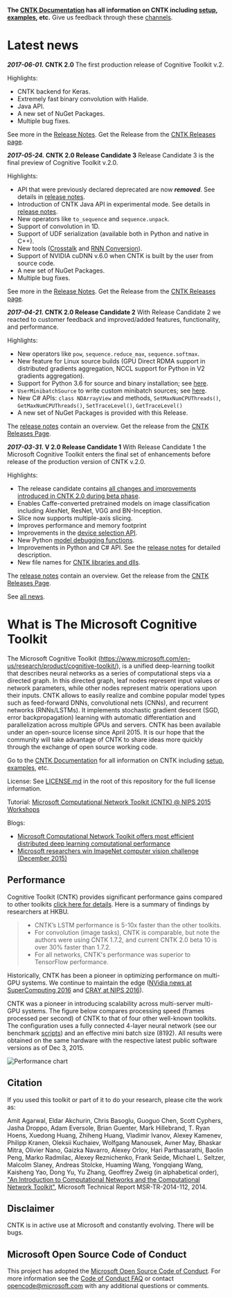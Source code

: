 **The [CNTK Documentation](https://docs.microsoft.com/en-us/cognitive-toolkit/) has all information on CNTK including [setup](https://docs.microsoft.com/en-us/cognitive-toolkit/Setup-CNTK-on-your-machine), [examples](https://docs.microsoft.com/en-us/cognitive-toolkit/Examples), etc.**
Give us feedback through these [channels](https://docs.microsoft.com/en-us/cognitive-toolkit/Feedback-Channels).

# Latest news
***2017-06-01.* CNTK 2.0**
The first production release of Cognitive Toolkit v.2.

Highlights:
* CNTK backend for Keras.
* Extremely fast binary convolution with Halide.
* Java API.
* A new set of NuGet Packages.
* Multiple bug fixes.

See more in the [Release Notes](https://docs.microsoft.com/en-us/cognitive-toolkit/ReleaseNotes/CNTK_2_0_Release_Notes).
Get the Release from the [CNTK Releases page](https://github.com/Microsoft/CNTK/releases).

***2017-05-24.* CNTK 2.0 Release Candidate 3**
Release Candidate 3 is the final preview of Cognitive Toolkit v.2.0.

Highlights:
* API that were previously declared deprecated are now ***removed***. See details in [release notes](https://docs.microsoft.com/en-us/cognitive-toolkit/ReleaseNotes/CNTK_2_0_RC_3_Release_Notes).
* Introduction of CNTK Java API in experimental mode. See details in [release notes](https://docs.microsoft.com/en-us/cognitive-toolkit/ReleaseNotes/CNTK_2_0_RC_3_Release_Notes).
* New operators like `to_sequence` and `sequence.unpack`.
* Support of convolution in 1D.
* Support of UDF serialization (available both in Python and native in C++).
* New tools ([Crosstalk](https://github.com/Microsoft/CNTK/tree/master/bindings/python/cntk/contrib/crosstalk) and [RNN Conversion](https://github.com/Microsoft/CNTK/blob/master/bindings/python/cntk/misc/optimized_rnnstack_converter.py)).
* Support of NVIDIA cuDNN v.6.0 when CNTK is built by the user from source code.
* A new set of NuGet Packages.
* Multiple bug fixes.

See more in the [Release Notes](https://docs.microsoft.com/en-us/cognitive-toolkit/ReleaseNotes/CNTK_2_0_RC_3_Release_Notes).
Get the Release from the [CNTK Releases page](https://github.com/Microsoft/CNTK/releases).

***2017-04-21.* CNTK 2.0 Release Candidate 2**
With Release Candidate 2 we reacted to customer feedback and improved/added features, functionality, and performance.

Highlights:
* New operators like `pow`, `sequence.reduce_max`, `sequence.softmax`.
* New feature for Linux source builds (GPU Direct RDMA support in distributed gradients aggregation, NCCL support for Python in V2 gradients aggregation).
* Support for Python 3.6 for source and binary installation; see [here](https://docs.microsoft.com/en-us/cognitive-toolkit/Setup-CNTK-on-your-machine).
* `UserMinibatchSource` to write custom minibatch sources; see [here](https://cntk.ai/pythondocs/extend.html#user-defined-minibatch-sources).
* New C# APIs: `class NDArrayView` and methods, `SetMaxNumCPUThreads()`, `GetMaxNumCPUThreads()`, `SetTraceLevel()`, `GetTraceLevel()`
* A new set of NuGet Packages is provided with this Release.

The [release notes](https://docs.microsoft.com/en-us/cognitive-toolkit/ReleaseNotes/CNTK_2_0_RC_2_Release_Notes) contain an overview.
Get the release from the [CNTK Releases Page](https://github.com/Microsoft/CNTK/releases).

***2017-03-31.* V 2.0 Release Candidate 1**
With Release Candidate 1 the Microsoft Cognitive Toolkit enters the final set of enhancements before release of the production version of CNTK v.2.0.

Highlights:
* The release candidate contains [all changes and improvements introduced in CNTK 2.0 during beta phase](https://docs.microsoft.com/en-us/cognitive-toolkit/CNTK-2.0-Beta-Highlights).
* Enables Caffe-converted pretrained models on image classification including AlexNet, ResNet, VGG and BN-Inception.
* Slice now supports multiple-axis slicing.
* Improves performance and memory footprint
* Improvements in the [device selection API](https://docs.microsoft.com/en-us/cognitive-toolkit/ReleaseNotes/CNTK_2_0_RC_1_Release_Notes).
* New Python [model debugging functions](https://www.cntk.ai/pythondocs/cntk.debugging.html#module-cntk.debugging.debug).
* Improvements in Python and C# API. See the [release notes](https://docs.microsoft.com/en-us/cognitive-toolkit/ReleaseNotes/CNTK_2_0_RC_1_Release_Notes) for detailed description.
* New file names for [CNTK libraries and dlls](https://docs.microsoft.com/en-us/cognitive-toolkit/CNTK-Shared-Libraries-Naming-Format).

The [release notes](https://docs.microsoft.com/en-us/cognitive-toolkit/ReleaseNotes/CNTK_2_0_RC_1_Release_Notes) contain an overview.
Get the release from the [CNTK Releases Page](https://github.com/Microsoft/CNTK/releases).


See [all news](https://docs.microsoft.com/en-us/cognitive-toolkit/news).

# What is The Microsoft Cognitive Toolkit

The Microsoft Cognitive Toolkit (https://www.microsoft.com/en-us/research/product/cognitive-toolkit/), is a unified deep-learning toolkit that describes neural networks as a series of computational steps via a directed graph. In this directed graph, leaf nodes represent input values or network parameters, while other nodes represent matrix operations upon their inputs. CNTK allows to easily realize and combine popular model types such as feed-forward DNNs, convolutional nets (CNNs), and recurrent networks (RNNs/LSTMs). It implements stochastic gradient descent (SGD, error backpropagation) learning with automatic differentiation and parallelization across multiple GPUs and servers. CNTK has been available under an open-source license since April 2015. It is our hope that the community will take advantage of CNTK to share ideas more quickly through the exchange of open source working code.

Go to the [CNTK Documentation](https://docs.microsoft.com/en-us/cognitive-toolkit/) for all information on CNTK including [setup](https://docs.microsoft.com/en-us/cognitive-toolkit/Setup-CNTK-on-your-machine), [examples](https://docs.microsoft.com/en-us/cognitive-toolkit/Examples), etc.

License: See [LICENSE.md](./LICENSE.md) in the root of this repository for the full license information.

Tutorial: [Microsoft Computational Network Toolkit (CNTK) @ NIPS 2015 Workshops](https://research.microsoft.com/en-us/um/people/dongyu/CNTK-Tutorial-NIPS2015.pdf)

Blogs:

* [Microsoft Computational Network Toolkit offers most efficient distributed deep learning computational performance](https://blogs.technet.com/b/inside_microsoft_research/archive/2015/12/07/microsoft-computational-network-toolkit-offers-most-efficient-distributed-deep-learning-computational-performance.aspx)
* [Microsoft researchers win ImageNet computer vision challenge (December 2015)](https://blogs.microsoft.com/next/2015/12/10/microsoft-researchers-win-imagenet-computer-vision-challenge/)

## Performance

Cognitive Toolkit (CNTK) provides significant performance gains compared to other toolkits [click here for details](https://arxiv.org/pdf/1608.07249.pdf). Here is a summary of findings by researchers at HKBU.

> * CNTK’s LSTM performance is 5-10x faster than the other toolkits.
> * For convolution (image tasks), CNTK is comparable, but note the authors were using CNTK 1.7.2, and current CNTK 2.0 beta 10 is over 30% faster than 1.7.2.
> * For all networks, CNTK's performance was superior to TensorFlow performance.

Historically, CNTK has been a pioneer in optimizing performance on multi-GPU systems. We continue to maintain the edge ([NVidia news at SuperComputing 2016](http://nvidianews.nvidia.com/news/nvidia-and-microsoft-accelerate-ai-together) and [CRAY at NIPS 2016](https://www.onmsft.com/news/microsoft-and-cray-announce-partnership-to-speed-up-deep-learning-on-supercomputers)).

 CNTK was a pioneer in introducing scalability across multi-server multi-GPU systems. The figure below compares processing speed (frames processed per second) of CNTK to that of four other well-known toolkits. The configuration uses a fully connected 4-layer neural network (see our benchmark [scripts](https://github.com/Alexey-Kamenev/Benchmarks)) and an effective mini batch size (8192). All results were obtained on the same hardware with the respective latest public software versions as of Dec 3, 2015.

![Performance chart](Documentation/Documents/PerformanceChart.png)

## Citation

If you used this toolkit or part of it to do your research, please cite the work as:

Amit Agarwal, Eldar Akchurin, Chris Basoglu, Guoguo Chen, Scott Cyphers, Jasha Droppo, Adam Eversole, Brian Guenter, Mark Hillebrand, T. Ryan Hoens, Xuedong Huang, Zhiheng Huang, Vladimir Ivanov, Alexey Kamenev, Philipp Kranen, Oleksii Kuchaiev, Wolfgang Manousek, Avner May, Bhaskar Mitra, Olivier Nano, Gaizka Navarro, Alexey Orlov, Hari Parthasarathi, Baolin Peng, Marko Radmilac, Alexey Reznichenko, Frank Seide, Michael L. Seltzer, Malcolm Slaney, Andreas Stolcke, Huaming Wang, Yongqiang Wang, Kaisheng Yao, Dong Yu, Yu Zhang, Geoffrey Zweig (in alphabetical order), ["An Introduction to Computational Networks and the Computational Network Toolkit"](https://research.microsoft.com/apps/pubs/?id=226641), Microsoft Technical Report MSR-TR-2014-112, 2014.

## Disclaimer

CNTK is in active use at Microsoft and constantly evolving. There will be bugs.

## Microsoft Open Source Code of Conduct

This project has adopted the [Microsoft Open Source Code of Conduct](https://opensource.microsoft.com/codeofconduct/). For more information see the [Code of Conduct FAQ](https://opensource.microsoft.com/codeofconduct/faq/) or contact [opencode@microsoft.com](mailto:opencode@microsoft.com) with any additional questions or comments.
